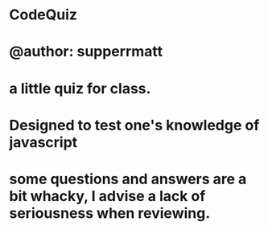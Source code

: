 # CodeQuiz
# @author: supperrmatt
# a little quiz for class.
# Designed to test one's knowledge of javascript
# some questions and answers are a bit whacky, I advise a lack of seriousness when reviewing.